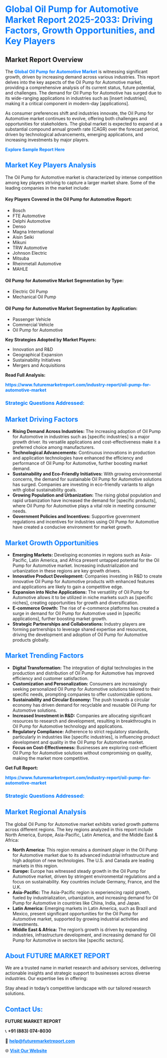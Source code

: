 <h1 style="color: #007BFF;">Global Oil Pump for Automotive Market Report 2025-2033: Driving Factors, Growth Opportunities, and Key Players</h1>

<section id="overview">
<h2>Market Report Overview</h2>
<p>The <a href="https://www.futuremarketreport.com/industry-report/oil-pump-for-automotive-market" style="color: #007BFF; text-decoration: none;"><strong>Global Oil Pump for Automotive Market</strong></a> is witnessing significant growth, driven by increasing demand across various industries. This report delves into the key aspects of the Oil Pump for Automotive market, providing a comprehensive analysis of its current status, future potential, and challenges. The demand for Oil Pump for Automotive has surged due to its wide-ranging applications in industries such as [insert industries], making it a critical component in modern-day [applications].</p>
<p>As consumer preferences shift and industries innovate, the Oil Pump for Automotive market continues to evolve, offering both challenges and opportunities for stakeholders. The global market is expected to expand at a substantial compound annual growth rate (CAGR) over the forecast period, driven by technological advancements, emerging applications, and increasing investments by major players.</p>
</section>

<section id="overview">
<p><a href="https://www.futuremarketreport.com/request-sample/reportId=124369" style="color: #007BFF; text-decoration: none;"><strong>Explore Sample Report Here</strong></a></p>
</section>

<section id="key-players">
<h2 style="color: #007BFF;">Market Key Players Analysis</h2>
<p>The Oil Pump for Automotive market is characterized by intense competition among key players striving to capture a larger market share. Some of the leading companies in the market include:</p>
<h4>Key Players Covered in the Oil Pump for Automotive Report:</h4>
<ul><li>Bosch</li><li>FTE Automotive</li><li>Delphi Automotive</li><li>Denso</li><li>Magna International</li><li>Aisin Seiki</li><li>Mikuni</li><li>TRW Automotive</li><li>Johnson Electric</li><li>Mitsuba</li><li>Rheinmetall Automotive</li><li>MAHLE</li></ul>
<h4>Oil Pump for Automotive Market Segmentation by Type:</h4>
<ul><li>Electric Oil Pump</li><li>Mechanical Oil Pump</li></ul>

<h4>Oil Pump for Automotive Market Segmentation by Application:</h4>
<ul><li>Passenger Vehicle</li><li>Commercial Vehicle</li><li>Oil Pump for Automotive</li></ul>
<p><strong>Key Strategies Adopted by Market Players:</strong></p>
<ul>
<li>Innovation and R&D</li>
<li>Geographical Expansion</li>
<li>Sustainability Initiatives</li>
<li>Mergers and Acquisitions</li>
</ul>
</section>

<section>
<p><strong>Read Full Analysis: </strong></p><a href="https://www.futuremarketreport.com/industry-report/oil-pump-for-automotive-market" style="color: #007BFF; text-decoration: none;"><strong>https://www.futuremarketreport.com/industry-report/oil-pump-for-automotive-market</strong></a>
<h3 style="color: #007BFF;">Strategic Questions Addressed:</h3>
</section>

<section id="driving-factors">
<h2 style="color: #007BFF;">Market Driving Factors</h2>
<ul>
<li><strong>Rising Demand Across Industries:</strong> The increasing adoption of Oil Pump for Automotive in industries such as [specific industries] is a major growth driver. Its versatile applications and cost-effectiveness make it a preferred choice among manufacturers.</li>
<li><strong>Technological Advancements:</strong> Continuous innovations in production and application technologies have enhanced the efficiency and performance of Oil Pump for Automotive, further boosting market demand.</li>
<li><strong>Sustainability and Eco-Friendly Initiatives:</strong> With growing environmental concerns, the demand for sustainable Oil Pump for Automotive solutions has surged. Companies are investing in eco-friendly variants to align with global sustainability goals.</li>
<li><strong>Growing Population and Urbanization:</strong> The rising global population and rapid urbanization have increased the demand for [specific products], where Oil Pump for Automotive plays a vital role in meeting consumer needs.</li>
<li><strong>Government Policies and Incentives:</strong> Supportive government regulations and incentives for industries using Oil Pump for Automotive have created a conducive environment for market growth.</li>
</ul>
</section>

<section id="growth-opportunities">
<h2 style="color: #007BFF;">Market Growth Opportunities</h2>
<ul>
<li><strong>Emerging Markets:</strong> Developing economies in regions such as Asia-Pacific, Latin America, and Africa present untapped potential for the Oil Pump for Automotive market. Increasing industrialization and urbanization in these regions are key growth drivers.</li>
<li><strong>Innovative Product Development:</strong> Companies investing in R&D to create innovative Oil Pump for Automotive products with enhanced features and applications are likely to gain a competitive edge.</li>
<li><strong>Expansion into Niche Applications:</strong> The versatility of Oil Pump for Automotive allows it to be utilized in niche markets such as [specific niches], creating opportunities for growth and diversification.</li>
<li><strong>E-commerce Growth:</strong> The rise of e-commerce platforms has created a surge in demand for Oil Pump for Automotive used in [specific applications], further boosting market growth.</li>
<li><strong>Strategic Partnerships and Collaborations:</strong> Industry players are forming partnerships to leverage shared expertise and resources, driving the development and adoption of Oil Pump for Automotive products globally.</li>
</ul>
</section>

<section id="trending-factors">
<h2 style="color: #007BFF;">Market Trending Factors</h2>
<ul>
<li><strong>Digital Transformation:</strong> The integration of digital technologies in the production and distribution of Oil Pump for Automotive has improved efficiency and customer satisfaction.</li>
<li><strong>Customization and Personalization:</strong> Consumers are increasingly seeking personalized Oil Pump for Automotive solutions tailored to their specific needs, prompting companies to offer customizable options.</li>
<li><strong>Sustainability and Circular Economy:</strong> The push towards a circular economy has driven demand for recyclable and reusable Oil Pump for Automotive solutions.</li>
<li><strong>Increased Investment in R&D:</strong> Companies are allocating significant resources to research and development, resulting in breakthroughs in Oil Pump for Automotive technology and applications.</li>
<li><strong>Regulatory Compliance:</strong> Adherence to strict regulatory standards, particularly in industries like [specific industries], is influencing product development and quality in the Oil Pump for Automotive market.</li>
<li><strong>Focus on Cost-Effectiveness:</strong> Businesses are exploring cost-efficient Oil Pump for Automotive solutions without compromising on quality, making the market more competitive.</li>
</ul>
</section>

<section>
<p><strong>Get Full Report: </strong></p><a href="https://www.futuremarketreport.com/industry-report/oil-pump-for-automotive-market" style="color: #007BFF; text-decoration: none;"><strong>https://www.futuremarketreport.com/industry-report/oil-pump-for-automotive-market</strong></a>
<h3 style="color: #007BFF;">Strategic Questions Addressed:</h3>
</section>


<section id="regional-analysis">
<h2 style="color: #007BFF;">Market Regional Analysis</h2>
<p>The global Oil Pump for Automotive market exhibits varied growth patterns across different regions. The key regions analyzed in this report include North America, Europe, Asia-Pacific, Latin America, and the Middle East & Africa:</p>
<ul>
<li><strong>North America:</strong> This region remains a dominant player in the Oil Pump for Automotive market due to its advanced industrial infrastructure and high adoption of new technologies. The U.S. and Canada are leading markets in this region.</li>
<li><strong>Europe:</strong> Europe has witnessed steady growth in the Oil Pump for Automotive market, driven by stringent environmental regulations and a focus on sustainability. Key countries include Germany, France, and the U.K.</li>
<li><strong>Asia-Pacific:</strong> The Asia-Pacific region is experiencing rapid growth, fueled by industrialization, urbanization, and increasing demand for Oil Pump for Automotive in countries like China, India, and Japan.</li>
<li><strong>Latin America:</strong> Emerging markets in Latin America, such as Brazil and Mexico, present significant opportunities for the Oil Pump for Automotive market, supported by growing industrial activities and investments.</li>
<li><strong>Middle East & Africa:</strong> The region’s growth is driven by expanding industries, infrastructure development, and increasing demand for Oil Pump for Automotive in sectors like [specific sectors].</li>
</ul>
</section>

<footer>
<h2 style="color: #007BFF;">About FUTURE MARKET REPORT</h2>
<p>We are a trusted name in market research and advisory services, delivering actionable insights and strategic support to businesses across diverse industries. Our expertise lies in offering:</p>

<p>Stay ahead in today’s competitive landscape with our tailored research solutions.</p>

<h2 style="color: #007BFF;">Contact Us:</h2>
<p><strong>FUTURE MARKET REPORT</strong></p>
<p>📞 <strong>+91 (883) 074-8030</strong></p>
<p>📧 <strong><a href="mailto:help@futuremarketreport.com" style="color: #007BFF;">help@futuremarketreport.com</a></strong></p>
<p>🌐 <strong><a href="https://www.futuremarketreport.com/" style="color: #007BFF;">Visit Our Website</a></strong></p>
</footer>